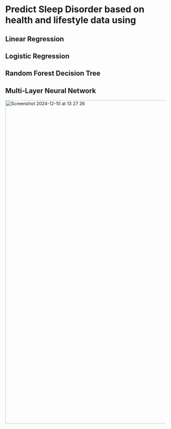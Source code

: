 # Predict Sleep Disorder based on health and lifestyle data using 
## Linear Regression
## Logistic Regression
## Random Forest Decision Tree
## Multi-Layer Neural Network

<img width="1018" alt="Screenshot 2024-12-10 at 13 27 26" src="https://github.com/user-attachments/assets/a63c31a1-47ee-4aaa-81fe-eb619aa51f5d">


